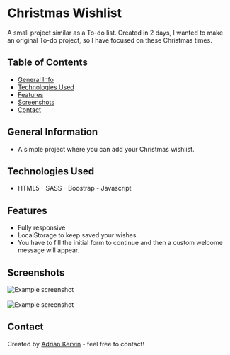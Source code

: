 # Christmas Wishlist

A small project similar as a To-do list. Created in 2 days, I wanted to make an original To-do project, so I have focused on these Christmas times. 

## Table of Contents

* [General Info](#general-information)
* [Technologies Used](#technologies-used)
* [Features](#features)
* [Screenshots](#screenshots)
* [Contact](#contact)

## General Information

- A simple project where you can add your Christmas wishlist.


## Technologies Used

- HTML5 - SASS - Boostrap - Javascript 

## Features

- Fully responsive
- LocalStorage to keep saved your wishes.
- You have to fill the initial form to continue and then a custom welcome message will appear.

## Screenshots

![Example screenshot](./res/images/screenshots/screenshot1.PNG)
<br/>
<br/>
![Example screenshot](./res/images/screenshots/screenshot2.PNG)


## Contact

Created by [Adrian Kervin](https://www.linkedin.com/in/kervinmarquinez/) - feel free to contact!